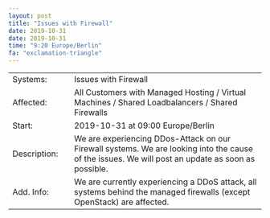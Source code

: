 ```yaml
---
layout: post
title: "Issues with Firewall"
date: 2019-10-31
date: 2019-10-31
time: "9:20 Europe/Berlin"
fa: "exclamation-triangle"
---
```


|                   |   |                                                                      |
|-------------------|---|----------------------------------------------------------------------|
| Systems:          |   | Issues with Firewall|
| Affected:         |   | All Customers with Managed Hosting / Virtual Machines / Shared Loadbalancers / Shared Firewalls |
| Start:            |   | 2019-10-31 at 09:00 Europe/Berlin |
| Description:      |   | We are experiencing DDos-Attack on our Firewall systems. We are looking into the cause of the issues. We will post an update as soon as possible. |
| Add. Info:        |   | We are currently experiencing a DDoS attack, all systems behind the managed firewalls (except OpenStack) are affected. |